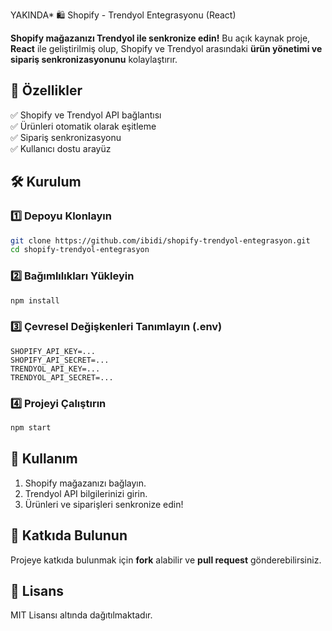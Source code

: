 YAKINDA*
🛍️ Shopify - Trendyol Entegrasyonu (React)

**Shopify mağazanızı Trendyol ile senkronize edin!** Bu açık kaynak proje, **React** ile geliştirilmiş olup, Shopify ve Trendyol arasındaki **ürün yönetimi ve sipariş senkronizasyonunu** kolaylaştırır.

## 🚀 Özellikler  
✅ Shopify ve Trendyol API bağlantısı  
✅ Ürünleri otomatik olarak eşitleme  
✅ Sipariş senkronizasyonu  
✅ Kullanıcı dostu arayüz  

## 🛠️ Kurulum  

### 1️⃣ **Depoyu Klonlayın**  
```sh
git clone https://github.com/ibidi/shopify-trendyol-entegrasyon.git
cd shopify-trendyol-entegrasyon
```

### 2️⃣ **Bağımlılıkları Yükleyin**  
```sh
npm install
```

### 3️⃣ **Çevresel Değişkenleri Tanımlayın (.env)**  
```
SHOPIFY_API_KEY=...
SHOPIFY_API_SECRET=...
TRENDYOL_API_KEY=...
TRENDYOL_API_SECRET=...
```

### 4️⃣ **Projeyi Çalıştırın**  
```sh
npm start
```

## 🎯 Kullanım  
1. Shopify mağazanızı bağlayın.  
2. Trendyol API bilgilerinizi girin.  
3. Ürünleri ve siparişleri senkronize edin!  

## 🤝 Katkıda Bulunun  
Projeye katkıda bulunmak için **fork** alabilir ve **pull request** gönderebilirsiniz.  

## 📜 Lisans  
MIT Lisansı altında dağıtılmaktadır.  
